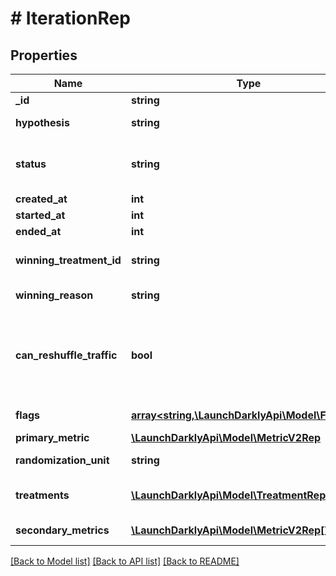 # # IterationRep

## Properties

Name | Type | Description | Notes
------------ | ------------- | ------------- | -------------
**_id** | **string** | The iteration ID | [optional]
**hypothesis** | **string** | The expected outcome of this experiment |
**status** | **string** | The status of the iteration: &lt;code&gt;not_started&lt;/code&gt;, &lt;code&gt;running&lt;/code&gt;, &lt;code&gt;stopped&lt;/code&gt; |
**created_at** | **int** |  |
**started_at** | **int** |  | [optional]
**ended_at** | **int** |  | [optional]
**winning_treatment_id** | **string** | The ID of the treatment chosen when the experiment stopped | [optional]
**winning_reason** | **string** | The reason you stopped the experiment | [optional]
**can_reshuffle_traffic** | **bool** | Whether the experiment may reassign traffic to different variations when the experiment audience changes (true) or must keep all traffic assigned to its initial variation (false). | [optional]
**flags** | [**array<string,\LaunchDarklyApi\Model\FlagRep>**](FlagRep.md) | Details on the flag used in this experiment | [optional]
**primary_metric** | [**\LaunchDarklyApi\Model\MetricV2Rep**](MetricV2Rep.md) |  | [optional]
**randomization_unit** | **string** | The unit of randomization for this iteration | [optional]
**treatments** | [**\LaunchDarklyApi\Model\TreatmentRep[]**](TreatmentRep.md) | Details on the variations you are testing in the experiment | [optional]
**secondary_metrics** | [**\LaunchDarklyApi\Model\MetricV2Rep[]**](MetricV2Rep.md) | Details on the secondary metrics for this experiment | [optional]

[[Back to Model list]](../../README.md#models) [[Back to API list]](../../README.md#endpoints) [[Back to README]](../../README.md)
